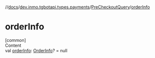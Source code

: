 //[docs](../../../index.md)/[dev.inmo.tgbotapi.types.payments](../index.md)/[PreCheckoutQuery](index.md)/[orderInfo](order-info.md)



# orderInfo  
[common]  
Content  
val [orderInfo](order-info.md): [OrderInfo](../-order-info/index.md)? = null  



